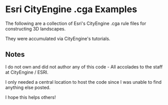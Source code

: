 # Esri CityEngine .cga Examples

The following are a collection of Esri's CityEngine .cga rule files for constructing 3D landscapes.

They were accumulated via CityEngine's tutorials.

## Notes
I do not own and did not author any of this code - All accolades to the staff at CityEngine / ESRI.

I only needed a central location to host the code since I was unable to find anything else posted.

I hope this helps others!